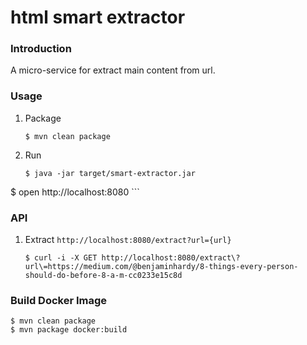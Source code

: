 html smart extractor
====================

### Introduction

A micro-service for extract main content from url.

### Usage

1. Package

	```
	$ mvn clean package
	```

2. Run

	```
	$ java -jar target/smart-extractor.jar
  $ open http://localhost:8080
	```

### API

1. Extract `http://localhost:8080/extract?url={url}`

	```
	$ curl -i -X GET http://localhost:8080/extract\?url\=https://medium.com/@benjaminhardy/8-things-every-person-should-do-before-8-a-m-cc0233e15c8d
	```

### Build Docker Image

	$ mvn clean package
	$ mvn package docker:build
